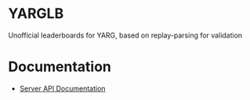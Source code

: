# YARGLB

Unofficial leaderboards for YARG, based on replay-parsing for validation

# Documentation

- [Server API Documentation](docs/serverapi.md)
